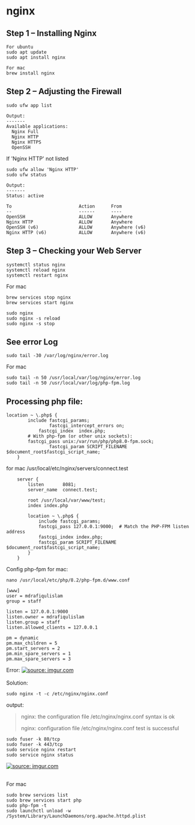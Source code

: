 # nginx

Step 1 – Installing Nginx
--------------------------
```
For ubuntu
sudo apt update
sudo apt install nginx

For mac
brew install nginx
```
Step 2 – Adjusting the Firewall
-------------------------------
```
sudo ufw app list
```
```
Output:
-------
Available applications:
  Nginx Full
  Nginx HTTP
  Nginx HTTPS
  OpenSSH
```
If 'Nginx HTTP' not listed
```
sudo ufw allow 'Nginx HTTP'
sudo ufw status
```
```
Output:
-------
Status: active

To                         Action      From
--                         ------      ----
OpenSSH                    ALLOW       Anywhere                  
Nginx HTTP                 ALLOW       Anywhere                  
OpenSSH (v6)               ALLOW       Anywhere (v6)             
Nginx HTTP (v6)            ALLOW       Anywhere (v6)
```
Step 3 – Checking your Web Server
---------------------------------
```
systemctl status nginx
systemctl reload nginx
systemctl restart nginx
```
For mac
```
brew services stop nginx
brew services start nginx

sudo nginx
sudo nginx -s reload
sudo nginx -s stop
```
See error Log
--------------
```
sudo tail -30 /var/log/nginx/error.log
```
For mac
```
sudo tail -n 50 /usr/local/var/log/nginx/error.log
sudo tail -n 50 /usr/local/var/log/php-fpm.log
```
Processing php file:
--------------------
```
location ~ \.php$ {
		include fastcgi_params;
                fastcgi_intercept_errors on;
	        fastcgi_index  index.php;
		# With php-fpm (or other unix sockets):
		fastcgi_pass unix:/var/run/php/php8.0-fpm.sock;
                fastcgi_param SCRIPT_FILENAME $document_root$fastcgi_script_name;
	}
```
for mac /usr/local/etc/nginx/servers/connect.test
```
    server {
        listen       8081;
        server_name  connect.test;

        root /usr/local/var/www/test;
        index index.php

        location ~ \.php$ {
            include fastcgi_params;
            fastcgi_pass 127.0.0.1:9000;  # Match the PHP-FPM listen address
            fastcgi_index index.php;
            fastcgi_param SCRIPT_FILENAME $document_root$fastcgi_script_name;
        }
    }
```
Config php-fpm for mac:
```
nano /usr/local/etc/php/8.2/php-fpm.d/www.conf

[www]
user = mdrafiqulislam
group = staff

listen = 127.0.0.1:9000
listen.owner = mdrafiqulislam
listen.group = staff
listen.allowed_clients = 127.0.0.1

pm = dynamic
pm.max_children = 5
pm.start_servers = 2
pm.min_spare_servers = 1
pm.max_spare_servers = 3
```

Error:
<a href="https://imgur.com/DeeoTZw"><img src="https://i.imgur.com/DeeoTZw.png" title="source: imgur.com" /></a><br/><br/>
Solution:
```
sudo nginx -t -c /etc/nginx/nginx.conf
```
output:
> nginx: the configuration file /etc/nginx/nginx.conf syntax is ok
>
> nginx: configuration file /etc/nginx/nginx.conf test is successful

```
sudo fuser -k 80/tcp
sudo fuser -k 443/tcp
sudo service nginx restart
sudo service nginx status
```
<a href="https://imgur.com/lvJkgZA"><img src="https://i.imgur.com/lvJkgZA.png" title="source: imgur.com" /></a><br/><br/>

For mac
```
sudo brew services list
sudo brew services start php
sudo php-fpm -t
sudo launchctl unload -w /System/Library/LaunchDaemons/org.apache.httpd.plist
```
